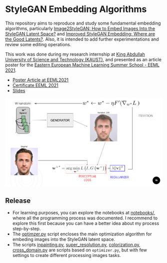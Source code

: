 # StyleGAN Embedding Algorithms

This repository aims to reproduce and study some fundamental embedding algorithms, particularly [Image2StyleGAN: How to Embed Images Into the StyleGAN Latent Space?](https://arxiv.org/abs/1904.03189) and [Improved StyleGAN Embedding: Where are the Good Latents?](https://arxiv.org/abs/2012.09036). Also, it is intended to add further experimentations and review some editing operations.

This work was done during my research internship at [King Abdullah University of Science and Technology (KAUST)](https://www.kaust.edu.sa/en), and presented as an article poster for the [Eastern European Machine Learning Summer School - EEML 2021](https://www.eeml.eu/previous-editions/eeml2021).

* [Poster Article at EEML2021](https://www.researchgate.net/publication/356491906_Reproduction_of_Image2StyleGAN_How_to_Embed_Images_Into_the_StyleGAN_Latent_Space)
* [Certificate EEML 2021](https://drive.google.com/file/d/1shWxeAqxcfEUDfkuqxGBx65Q7mpCPLER/view?usp=sharing)
* [Slides](https://docs.google.com/presentation/d/1hScGPQX6iJ2Bxd_dz_Y3_POlgVNREF-NCuFMFyBe9-w/edit?usp=sharing)

![](embedding_style_gan.png)

## Release

* For learning purposes, you can explore the notebooks at [notebooks/](./notebooks/), where all the programming process was documented. I recommend to explore this first because you can have a better idea about my process step-by-step.
* The [optimzer.py](optimizer.py) script encloses the main optimization algorithm for embeding images into the StyleGAN latent space.
* The scripts [inpainting.py](inpainting.py), [super_resolution.py](super_resolution.py), [colorization.py](colorization.py), [cross_domain.py](cross_domain.py) are scripts based on `optimizer.py`, but with few settings to create different processing images tasks.